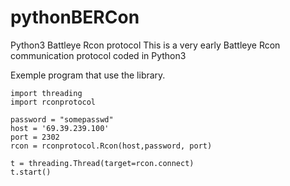 pythonBERCon
============

Python3 Battleye Rcon protocol
This is a very early Battleye Rcon communication protocol coded in Python3



Exemple program that use the library.
```
import threading
import rconprotocol

password = "somepasswd"
host = '69.39.239.100'
port = 2302
rcon = rconprotocol.Rcon(host,password, port)

t = threading.Thread(target=rcon.connect)
t.start()
```
